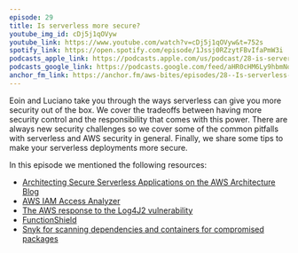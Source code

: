 ```yaml
---
episode: 29
title: Is serverless more secure?
youtube_img_id: cDj5j1qOVyw
youtube_link: https://www.youtube.com/watch?v=cDj5j1qOVyw&t=752s
spotify_link: https://open.spotify.com/episode/1Jssj0RZzytFBvIfaPmW3i
podcasts_apple_link: https://podcasts.apple.com/us/podcast/28-is-serverless-more-secure/id1585489017?i=1000555165120
podcasts_google_link: https://podcasts.google.com/feed/aHR0cHM6Ly9hbmNob3IuZm0vcy82YTMzMTJhMC9wb2RjYXN0L3Jzcw/episode/NzBhODYwYjMtNTA4Ni00MDc4LTg2NjgtMmU4YjFiMTliZTU1?sa=X&ved=0CAUQkfYCahcKEwi4n82V7vX3AhUAAAAAHQAAAAAQAQ 
anchor_fm_link: https://anchor.fm/aws-bites/episodes/28--Is-serverless-more-secure-e1g6m7n
---
```



Eoin and Luciano take you through the ways serverless can give you more security out of the box. We cover the tradeoffs between having more security control and the responsibility that comes with this power. There are always new security challenges so we cover some of the common pitfalls with serverless and AWS security in general. Finally, we share some tips to make your serverless deployments more secure.

In this episode we mentioned the following resources:

  - [Architecting Secure Serverless Applications on the AWS Architecture Blog](https://aws.amazon.com/blogs/architecture/architecting-secure-serverless-applications/) 
  - [AWS IAM Access Analyzer](https://docs.aws.amazon.com/IAM/latest/UserGuide/introduction.html)
  - [The AWS response to the Log4J2 vulnerability](https://aws.amazon.com/security/security-bulletins/AWS-2021-006/)
  - [FunctionShield](https://github.com/puresec/FunctionShield)
  - [Snyk for scanning dependencies and containers for compromised packages](https://snyk.io/)